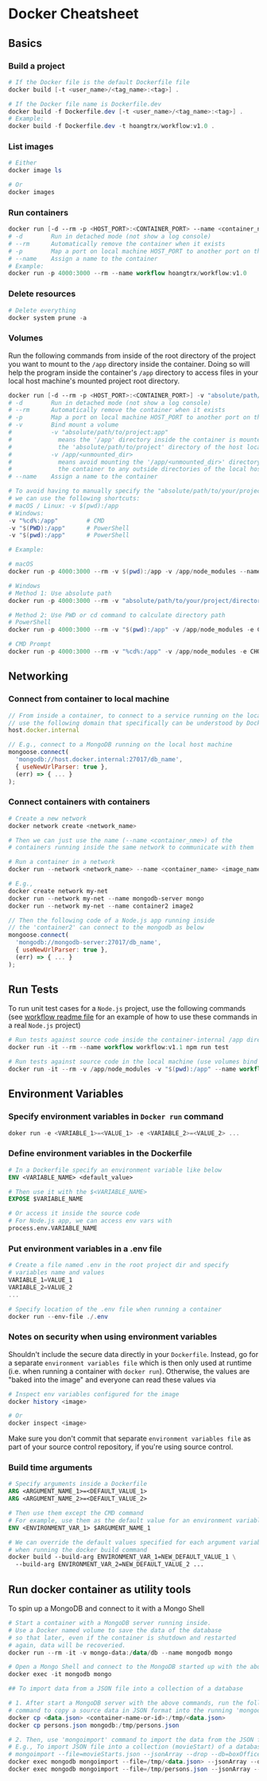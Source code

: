 # Docker Cheatsheet

## Basics

### Build a project

```powershell
# If the Docker file is the default Dockerfile file
docker build [-t <user_name>/<tag_name>:<tag>] .

# If the Docker file name is Dockerfile.dev
docker build -f Dockerfile.dev [-t <user_name>/<tag_name>:<tag>] .
# Example:
docker build -f Dockerfile.dev -t hoangtrx/workflow:v1.0 .
```

### List images

```powershell
# Either
docker image ls

# Or
docker images
```

### Run containers

```powershell
docker run [-d --rm -p <HOST_PORT>:<CONTAINER_PORT> --name <container_name>] <user_name>/<image_name>:<tag>
# -d        Run in detached mode (not show a log console)
# --rm      Automatically remove the container when it exists
# -p        Map a port on local machine HOST_PORT to another port on the container <CONTAINER_PORT>
# --name    Assign a name to the container
# Example:
docker run -p 4000:3000 --rm --name workflow hoangtrx/workflow:v1.0
```

### Delete resources

```powershell
# Delete everything
docker system prune -a
```

### Volumes

Run the following commands from inside of the root directory of the project you want to mount to the `/app` directory inside the container. Doing so will help the program inside the container's `/app` directory to access files in your local host machine's mounted project root directory.

```powershell
docker run [-d --rm -p <HOST_PORT>:<CONTAINER_PORT>] -v "absolute/path/to/your/project/directory:/app" [-v /app/<unmounted_dir>] [-e CHOKIDAR_USEPOLLING=true] [--name <container_name>] <user_name>/<image_name>:<tag>
# -d        Run in detached mode (not show a log console)
# --rm      Automatically remove the container when it exists
# -p        Map a port on local machine HOST_PORT to another port on the container <CONTAINER_PORT>
# -v        Bind mount a volume
#           -v "absolute/path/to/project:app"
#             means the '/app' directory inside the container is mounted to
#             the 'absolute/path/to/project' directory of the host local machine
#           -v /app/<unmounted_dir>
#             means avoid mounting the '/app/<unmounted_dir>' directory inside
#             the container to any outside directories of the local host machine
# --name    Assign a name to the container

# To avoid having to manually specify the "absolute/path/to/your/project/directory"
# we can use the following shortcuts:
# macOS / Linux: -v $(pwd):/app
# Windows:
-v "%cd%:/app"        # CMD
-v "$(PWD):/app"      # PowerShell
-v "$(pwd):/app"      # PowerShell

# Example:

# macOS
docker run -p 4000:3000 --rm -v $(pwd):/app -v /app/node_modules --name workflow hoangtrx/workflow:v1.0

# Windows
# Method 1: Use absolute path
docker run -p 4000:3000 --rm -v "absolute/path/to/your/project/directory:/app" -v /app/node_modules -e CHOKIDAR_USEPOLLING=true --name workflow hoangtrx/workflow:v1.0

# Method 2: Use PWD or cd command to calculate directory path
# PowerShell
docker run -p 4000:3000 --rm -v "$(pwd):/app" -v /app/node_modules -e CHOKIDAR_USEPOLLING=true --name workflow hoangtrx/workflow:v1.0

# CMD Prompt
docker run -p 4000:3000 --rm -v "%cd%:/app" -v /app/node_modules -e CHOKIDAR_USEPOLLING=true --name workflow hoangtrx/workflow:v1.0
```

## Networking

### Connect from container to local machine

```javascript
// From inside a container, to connect to a service running on the local host machine
// use the following domain that specifically can be understood by Docker
host.docker.internal

// E.g., connect to a MongoDB running on the local host machine
mongoose.connect(
  'mongodb://host.docker.internal:27017/db_name',
  { useNewUrlParser: true },
  (err) => { ... }
);
```

### Connect containers with containers

```powershell
# Create a new network
docker network create <network_name>

# Then we can just use the name (--name <container_nme>) of the
# containers running inside the same network to communicate with them

# Run a container in a network
docker run --network <network_name> --name <container_name> <image_name>

# E.g.,
docker create network my-net
docker run --network my-net --name mongodb-server mongo
docker run --network my-net --name container2 image2
```

```javascript
// Then the following code of a Node.js app running inside
// the 'container2' can connect to the mongodb as below
mongoose.connect(
  'mongodb://mongodb-server:27017/db_name',
  { useNewUrlParser: true },
  (err) => { ... }
);
```

## Run Tests

To run unit test cases for a `Node.js` project, use the following commands (see [workflow readme file](./02-workflow/README.md) for an example of how to use these commands in a real `Node.js` project)

```powershell
# Run tests against source code inside the container-internal /app directory
docker run -it --rm --name workflow workflow:v1.1 npm run test

# Run tests against source code in the local machine (use volumes bind mount)
docker run -it --rm -v /app/node_modules -v "$(pwd):/app" --name workflow workflow:v1.1 npm run test
```

## Environment Variables

### Specify environment variables in `Docker run` command

```powershell
doker run -e <VARIABLE_1>=<VALUE_1> -e <VARIABLE_2>=<VALUE_2> ...
```

### Define environment variables in the Dockerfile

```dockerfile
# In a Dockerfile specify an environment variable like below
ENV <VARIABLE_NAME> <default_value>

# Then use it with the $<VARIABLE_NAME>
EXPOSE $VARIABLE_NAME

# Or access it inside the source code
# For Node.js app, we can access env vars with
process.env.VARIABLE_NAME
```

### Put environment variables in a .env file

```powershell
# Create a file named .env in the root project dir and specify
# variables name and values
VARIABLE_1=VALUE_1
VARIABLE_2=VALUE_2
...

# Specify location of the .env file when running a container
docker run --env-file ./.env
```

### Notes on security when using environment variables

Shouldn't include the secure data directly in your `Dockerfile`. Instead, go for a separate `environment variables file` which is then only used at runtime (i.e. when running a container with `docker run`). Otherwise, the values are "baked into the image" and everyone can read these values via

```powershell
# Inspect env variables configured for the image
docker history <image>

# Or
docker inspect <image>
```

Make sure you don't commit that separate `environment variables file` as part of your source control repository, if you're using source control.

### Build time arguments

```dockerfile
# Specify arguments inside a Dockerfile
ARG <ARGUMENT_NAME_1>=<DEFAULT_VALUE_1>
ARG <ARGUMENT_NAME_2>=<DEFAULT_VALUE_2>

# Then use them except the CMD command
# For example, use them as the default value for an environment variable
ENV <ENVIRONMENT_VAR_1> $ARGUMENT_NAME_1

# We can override the default values specified for each argument variables
# when running the docker build command
docker build --build-arg ENVIRONMENT_VAR_1=NEW_DEFAULT_VALUE_1 \
  --build-arg ENVIRONMENT_VAR_2=NEW_DEFAULT_VALUE_2 ...
```

## Run docker container as utility tools

To spin up a MongoDB and connect to it with a Mongo Shell

```powershell
# Start a container with a MongoDB server running inside.
# Use a Docker named volume to save the data of the database
# so that later, even if the container is shutdown and restarted
# again, data will be recoveried.
docker run --rm -it -v mongo-data:/data/db --name mongodb mongo

# Open a Mongo Shell and connect to the MongoDB started up with the above command
docker exec -it mongodb mongo

## To import data from a JSON file into a collection of a database

# 1. After start a MongoDB server with the above commands, run the following
# command to copy a source data in JSON format into the running 'mongodb' container
docker cp <data.json> <container-name-or-id>:/tmp/<data.json>
docker cp persons.json mongodb:/tmp/persons.json

# 2. Then, use 'mongoimport' command to import the data from the JSON file to the database
# E.g., To import JSON file into a collection (movieStart) of a database (boxOffice)
# mongoimport --file=movieStarts.json --jsonArray --drop --db=boxOffice --collection=movieStarts
docker exec mongodb mongoimport --file=/tmp/<data.json> --jsonArray --drop --db=<database-name> --collection=<collection-name>
docker exec mongodb mongoimport --file=/tmp/persons.json --jsonArray --drop --db=population --collection=persons
```
